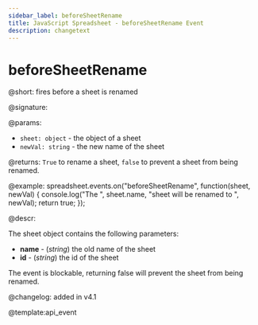 ```yaml
---
sidebar_label: beforeSheetRename
title: JavaScript Spreadsheet - beforeSheetRename Event
description: changetext
---
```


# beforeSheetRename

@short: fires before a sheet is renamed

@signature:

@params:
- `sheet: object` - the object of a sheet
- `newVal: string` - the new name of the sheet

@returns:
`True` to rename a sheet, `false` to prevent a sheet from being renamed.

@example:
spreadsheet.events.on("beforeSheetRename", function(sheet, newVal) {
    console.log("The ", sheet.name, "sheet will be renamed to ", newVal);
    return true;
});

@descr:

The sheet object contains the following parameters:

- **name** - (*string*) the old name of the sheet
- **id** - (*string*) the id of the sheet

The event is blockable, returning false will prevent the sheet from being renamed.

@changelog: added in v4.1

@template:api_event